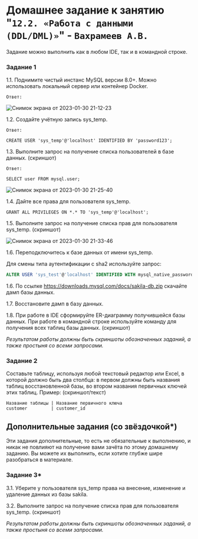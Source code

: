 # Домашнее задание к занятию "`12.2. «Работа с данными (DDL/DML)»`" - `Вахрамеев А.В.`


Задание можно выполнить как в любом IDE, так и в командной строке.

### Задание 1
1.1. Поднимите чистый инстанс MySQL версии 8.0+. Можно использовать локальный сервер или контейнер Docker.

`Ответ:`

![Снимок экрана от 2023-01-30 21-12-23](https://user-images.githubusercontent.com/75438030/215560690-d08b1839-9705-4131-9c15-42bf7649fd0f.png)


1.2. Создайте учётную запись sys_temp. 

`Ответ:`

```
CREATE USER 'sys_temp'@'localhost' IDENTIFIED BY 'password123';

```

1.3. Выполните запрос на получение списка пользователей в базе данных. (скриншот)

`Ответ:`

```
SELECT user FROM mysql.user;

```

![Снимок экрана от 2023-01-30 21-25-40](https://user-images.githubusercontent.com/75438030/215563306-9bf861c0-86a8-4e8c-b847-3f604d3b513a.png)


1.4. Дайте все права для пользователя sys_temp. 

```
GRANT ALL PRIVILEGES ON *.* TO 'sys_temp'@'localhost';

```

1.5. Выполните запрос на получение списка прав для пользователя sys_temp. (скриншот)

![Снимок экрана от 2023-01-30 21-33-46](https://user-images.githubusercontent.com/75438030/215564850-9f0b1eeb-4e41-4535-adb1-0420b9876bcf.png)


1.6. Переподключитесь к базе данных от имени sys_temp.


Для смены типа аутентификации с sha2 используйте запрос: 
```sql
ALTER USER 'sys_test'@'localhost' IDENTIFIED WITH mysql_native_password BY 'password';
```
1.6. По ссылке https://downloads.mysql.com/docs/sakila-db.zip скачайте дамп базы данных.

1.7. Восстановите дамп в базу данных.

1.8. При работе в IDE сформируйте ER-диаграмму получившейся базы данных. При работе в командной строке используйте команду для получения всех таблиц базы данных. (скриншот)

*Результатом работы должны быть скриншоты обозначенных заданий, а также простыня со всеми запросами.*


### Задание 2
Составьте таблицу, используя любой текстовый редактор или Excel, в которой должно быть два столбца: в первом должны быть названия таблиц восстановленной базы, во втором названия первичных ключей этих таблиц. Пример: (скриншот/текст)
```
Название таблицы | Название первичного ключа
customer         | customer_id
```


## Дополнительные задания (со звёздочкой*)
Эти задания дополнительные, то есть не обязательные к выполнению, и никак не повлияют на получение вами зачёта по этому домашнему заданию. Вы можете их выполнить, если хотите глубже шире разобраться в материале.

### Задание 3*
3.1. Уберите у пользователя sys_temp права на внесение, изменение и удаление данных из базы sakila.

3.2. Выполните запрос на получение списка прав для пользователя sys_temp. (скриншот)

*Результатом работы должны быть скриншоты обозначенных заданий, а также простыня со всеми запросами.*
